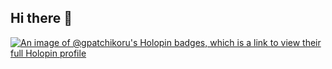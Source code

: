 ## Hi there 👋
[![An image of @gpatchikoru's Holopin badges, which is a link to view their full Holopin profile](https://holopin.me/gpatchikoru)](https://holopin.io/@gpatchikoru)
<!--
**gpatchikoru/gpatchikoru** is a ✨ _special_ ✨ repository because its `README.md` (this file) appears on your GitHub profile.

Here are some ideas to get you started:

- 🔭 I’m currently working on ...
- 🌱 I’m currently learning ...
- 👯 I’m looking to collaborate on ...
- 🤔 I’m looking for help with ...
- 💬 Ask me about ...
- 📫 How to reach me: ...
- 😄 Pronouns: ...
- ⚡ Fun fact: ...
-->
